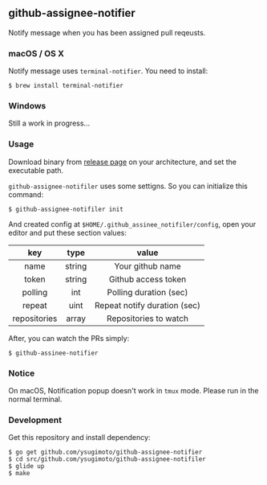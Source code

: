 ## github-assignee-notifier

Notify message when you has been assigned pull reqeusts.

### macOS / OS X

Notify message uses `terminal-notifier`. You need to install:

```
$ brew install terminal-notifier
```

### Windows

Still a work in progress...

### Usage

Download binary from [release page](https://github.com/ysugimoto/github-assignee-notifier/releases) on your architecture, and set the executable path.

`github-assignee-notifiler` uses some settigns. So you can initialize this command:

```
$ github-assignee-notifiler init
```

And created config at `$HOME/.github_assinee_notifiler/config`, open your editor and put these section values:

|      key         |  type      |          value                |
|:------------:    |:------:    |:----------------------:       |
| name             | string     | Your github name              |
| token            | string     | Github access token           |
| polling          | int        | Polling duration (sec)        |
| repeat           | uint       | Repeat notify duration (sec) |
| repositories     | array      | Repositories to watch         |

After, you can watch the PRs simply:

```
$ github-assinee-notifier
```

### Notice

On macOS, Notification popup doesn't work in `tmux` mode. Please run in the normal terminal.

### Development

Get this repository and install dependency:

```
$ go get github.com/ysugimoto/github-assignee-notifier
$ cd src/github.com/ysugimoto/github-assignee-notifiler
$ glide up
$ make
```
